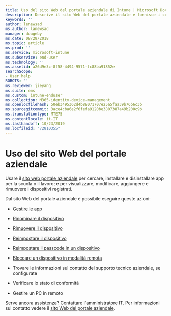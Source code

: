 ```yaml
---
title: Uso del sito Web del portale aziendale di Intune | Microsoft Docs
description: Descrive il sito Web del portale aziendale e fornisce i collegamenti alle procedure per le attività che possono eseguire gli utenti finali nel sito Web
keywords: ''
author: lenewsad
ms.author: lanewsad
manager: dougeby
ms.date: 08/28/2018
ms.topic: article
ms.prod: ''
ms.service: microsoft-intune
ms.subservice: end-user
ms.technology: ''
ms.assetid: a26d9e3c-8f58-4494-9571-fc88ba91852e
searchScope:
- User help
ROBOTS: ''
ms.reviewer: jieyang
ms.suite: ems
ms.custom: intune-enduser
ms.collection: M365-identity-device-management
ms.openlocfilehash: 50eb3495362d4b88071707e25a5faa39b76b6c3b
ms.sourcegitcommit: 3ace4cba6e2f6fefa9120be3807387a49b200c9b
ms.translationtype: MTE75
ms.contentlocale: it-IT
ms.lasthandoff: 10/23/2019
ms.locfileid: "72810355"
---
```

# <a name="using-the-intune-company-portal-website"></a>Uso del sito Web del portale aziendale
Usare il [sito web portale aziendale](https://portal.manage.microsoft.com) per cercare, installare e disinstallare app per la scuola o il lavoro; e per visualizzare, modificare, aggiungere e rimuovere i dispositivi registrati.  

Dal sito Web del portale aziendale è possibile eseguire queste azioni:

- [Gestire le app](manage-apps-cpweb.md)  

- [Rinominare il dispositivo](rename-your-device-cpwebsite.md)

- [Rimuovere il dispositivo](remove-your-device-cpwebsite.md)

- [Reimpostare il dispositivo](reset-erase-your-device-cpwebsite.md)

- [Reimpostare il passcode in un dispositivo](reset-your-passcode-cpwebsite.md)

- [Bloccare un dispositivo in modalità remota](remote-lock-your-device-cpwebsite.md)

- Trovare le informazioni sul contatto del supporto tecnico aziendale, se configurate

- Verificare lo stato di conformità

- Gestire un PC in remoto

Serve ancora assistenza? Contattare l'amministratore IT. Per informazioni sul contatto vedere il [sito Web del portale aziendale](https://go.microsoft.com/fwlink/?linkid=2010980).
